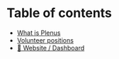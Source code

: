 # Table of contents

* [What is Plenus](README.md)
* [Volunteer positions](volunteer-positions.md)
* [🔗 Website / Dashboard](https://plenusbot.xyz)
